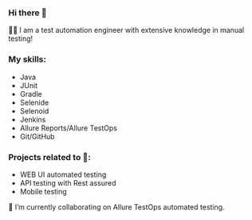 ### Hi there 👋
:woman_technologist: I am a test automation engineer with extensive knowledge in manual testing! 

### My skills:

*  Java
*  JUnit
*  Gradle
*  Selenide
*  Selenoid
*  Jenkins
*  Allure Reports/Allure TestOps
*  Git/GitHub

### Projects related to :rocket::
* WEB UI automated testing
* API testing with Rest assured
* Mobile testing

🌱 I’m currently collaborating on Allure TestOps automated testing.

<!--
**rocketby/rocketby** is a ✨ _special_ ✨ repository because its `README.md` (this file) appears on your GitHub profile.

Here are some ideas to get you started:

- 🔭 I’m currently working on ...
- 🌱 I’m currently learning ...
- 👯 I’m looking to collaborate on ...
- 🤔 I’m looking for help with ...
- 💬 Ask me about ...
- 📫 How to reach me: ...
- 😄 Pronouns: ...
- ⚡ Fun fact: ...
-->

